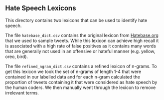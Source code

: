 ## Hate Speech Lexicons

This directory contains two lexicons that can be used to identify hate speech.

The file `hatebase_dict.csv` contains the original lexicon from [Hatebase.org](https://www.hatebase.org) that we used to sample tweets. While this lexicon can achieve high recall it is associated with a high rate of false positives as it contains many words that are generally not used in an offensive or hateful manner (e.g. yellow, oreo, bird).

The file `refined_ngram_dict.csv` contains a refined lexicon of n-grams. To get this lexicon we took the set of n-grams of length 1-4 that were contained in our labelled data and for each n-gram calculated the proportion of tweets containing it that were considered as hate speech by the human coders. We then manually went through the lexicon to remove irrelevant terms.

